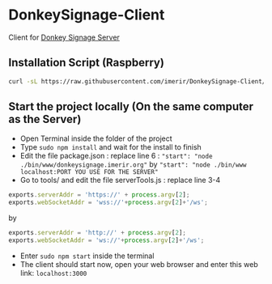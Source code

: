 # DonkeySignage-Client
Client for [Donkey Signage Server](https://github.com/imerir/DonkeySignage-Server)
## Installation Script (Raspberry)
```sh
curl -sL https://raw.githubusercontent.com/imerir/DonkeySignage-Client/master/piInstallScript | sudo -E bash - 
```

## Start the project locally (On the same computer as the Server)
- Open Terminal inside the folder of the project
- Type ```sudo npm install``` and wait for the install to finish
- Edit the file package.json : replace line 6 : ```"start": "node ./bin/www/donkeysignage.imerir.org"```
by ```"start": "node ./bin/www localhost:PORT YOU USE FOR THE SERVER"```
- Go to tools/ and edit the file serverTools.js : replace line 3-4 

```js
exports.serverAddr = 'https://' + process.argv[2];
exports.webSocketAddr = 'wss://'+process.argv[2]+'/ws';
```
by
```js
exports.serverAddr = 'http://' + process.argv[2];
exports.webSocketAddr = 'ws://'+process.argv[2]+'/ws';
```


- Enter ```sudo npm start``` inside the terminal
- The client should start now, open your web browser and enter this web link: ```localhost:3000```
